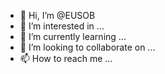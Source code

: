 - 👋 Hi, I’m @EUSOB
- 👀 I’m interested in ...
- 🌱 I’m currently learning ...
- 💞️ I’m looking to collaborate on ...
- 📫 How to reach me ...

<!---
EUSOB/EUSOB is a ✨ special ✨ repository because its `README.md` (this file) appears on your GitHub profile.
You can click the Preview link to take a look at your changes.
--->
